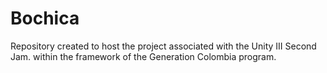 # Bochica
Repository created to host the project associated with the Unity III Second Jam. within the framework of the Generation Colombia program.
